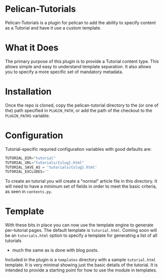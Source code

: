 # Pelican-Tutorials

Pelican-Tutorials is a plugin for pelican to add the ability to specify content
as a Tutorial and have it use a custom template.

# What it Does

The primary purpose of this plugin is to provide a Tutorial content type. This
allows simple and easy to understand template separation. It also allows you to
specify a more specific set of mandatory metadata.

# Installation 

Once the repo is cloned, copy the pelican-tutorial directory to the (or one of
the) path specified in `PLUGIN_PATH`, or add the path of the checkout to the
`PLUGIN_PATHS` variable.


# Configuration

Tutorial-specific requried configuration variables with good defaults are:

```python
TUTORIAL_DIR="tutorial"
TUTORIAL_URL="tutorials/{slug}.html"
TUTORIAL_SAVE_AS = 'tutorials/{slug}.html'
TUTORIAL_EXCLUDES=''
```


To create an tutorial you will create a "normal" article file in this
directory. It will need to have a minimum set of fields in order to meet the
basic criteria, as seen in `contents.py`.


# Template

With these bits in place you can now use the template engine to generate
per-tutorial pages. The default template is `tutorial.html`. Coming soon will be an
`tutorials.html` option to specify a template for generating a list of all tutorials
- much the same as is done with blog posts.

Included in the plugin is a `templates` directory with a sample `tutorial.html`
template. It is very minimal showing just the basic details of the tutorial. It is
intended to provide a starting point for how to use the module in templates.
